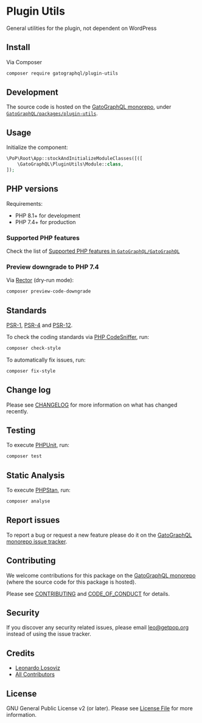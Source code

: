 # Plugin Utils

<!--
[![Build Status][ico-travis]][link-travis]
[![Quality Score][ico-code-quality]][link-code-quality]
[![Software License][ico-license]](LICENSE.md)
[![Latest Version on Packagist][ico-version]][link-packagist]
[![Coverage Status][ico-scrutinizer]][link-scrutinizer]
[![Total Downloads][ico-downloads]][link-downloads]
-->

General utilities for the plugin, not dependent on WordPress

## Install

Via Composer

``` bash
composer require gatographql/plugin-utils
```

## Development

The source code is hosted on the [GatoGraphQL monorepo](https://github.com/GatoGraphQL/GatoGraphQL), under [`GatoGraphQL/packages/plugin-utils`](https://github.com/GatoGraphQL/GatoGraphQL/tree/master/layers/GatoGraphQL/packages/plugin-utils).

## Usage

Initialize the component:

``` php
\PoP\Root\App::stockAndInitializeModuleClasses([([
    \GatoGraphQL\PluginUtils\Module::class,
]);
```

## PHP versions

Requirements:

- PHP 8.1+ for development
- PHP 7.4+ for production

### Supported PHP features

Check the list of [Supported PHP features in `GatoGraphQL/GatoGraphQL`](https://github.com/GatoGraphQL/GatoGraphQL/blob/master/docs/supported-php-features.md)

### Preview downgrade to PHP 7.4

Via [Rector](https://github.com/rectorphp/rector) (dry-run mode):

```bash
composer preview-code-downgrade
```

## Standards

[PSR-1](https://www.php-fig.org/psr/psr-1), [PSR-4](https://www.php-fig.org/psr/psr-4) and [PSR-12](https://www.php-fig.org/psr/psr-12).

To check the coding standards via [PHP CodeSniffer](https://github.com/squizlabs/PHP_CodeSniffer), run:

``` bash
composer check-style
```

To automatically fix issues, run:

``` bash
composer fix-style
```

## Change log

Please see [CHANGELOG](CHANGELOG.md) for more information on what has changed recently.

## Testing

To execute [PHPUnit](https://phpunit.de/), run:

``` bash
composer test
```

## Static Analysis

To execute [PHPStan](https://github.com/phpstan/phpstan), run:

``` bash
composer analyse
```

## Report issues

To report a bug or request a new feature please do it on the [GatoGraphQL monorepo issue tracker](https://github.com/GatoGraphQL/GatoGraphQL/issues).

## Contributing

We welcome contributions for this package on the [GatoGraphQL monorepo](https://github.com/GatoGraphQL/GatoGraphQL) (where the source code for this package is hosted).

Please see [CONTRIBUTING](CONTRIBUTING.md) and [CODE_OF_CONDUCT](CODE_OF_CONDUCT.md) for details.

## Security

If you discover any security related issues, please email leo@getpop.org instead of using the issue tracker.

## Credits

- [Leonardo Losoviz][link-author]
- [All Contributors][link-contributors]

## License

GNU General Public License v2 (or later). Please see [License File](LICENSE.md) for more information.

[ico-version]: https://img.shields.io/packagist/v/gatographql/plugin-utils.svg?style=flat-square
[ico-license]: https://img.shields.io/badge/license-GPLv2-brightgreen.svg?style=flat-square
[ico-travis]: https://img.shields.io/travis/gatographql/plugin-utils/master.svg?style=flat-square
[ico-scrutinizer]: https://img.shields.io/scrutinizer/coverage/g/gatographql/plugin-utils.svg?style=flat-square
[ico-code-quality]: https://img.shields.io/scrutinizer/g/gatographql/plugin-utils.svg?style=flat-square
[ico-downloads]: https://img.shields.io/packagist/dt/gatographql/plugin-utils.svg?style=flat-square

[link-packagist]: https://packagist.org/packages/gatographql/plugin-utils
[link-travis]: https://travis-ci.org/gatographql/plugin-utils
[link-scrutinizer]: https://scrutinizer-ci.com/g/gatographql/plugin-utils/code-structure
[link-code-quality]: https://scrutinizer-ci.com/g/gatographql/plugin-utils
[link-downloads]: https://packagist.org/packages/gatographql/plugin-utils
[link-author]: https://github.com/leoloso
[link-contributors]: ../../../../../../contributors
